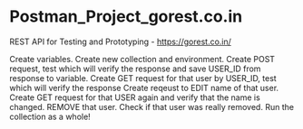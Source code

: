 # Postman_Project_gorest.co.in
REST API for Testing and Prototyping - https://gorest.co.in/

Create variables.
Create new collection and environment.
Create POST request, test which will verify the response and save USER_ID from response to variable.
Create GET request for that user by USER_ID, test which will verify the response
Create reqeust to EDIT name of that user.
Create GET request for that USER again and verify that the name is changed.
REMOVE that user.
Check if that user was really removed.
Run the collection as a whole!
